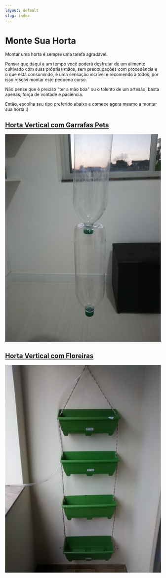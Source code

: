 ```yaml
---
layout: default
slug: index
---
```


<div class="jumbotron">
	<div class="container">
        <h1 class="display-3">Monte Sua Horta</h1>
		<p>Montar uma horta é sempre uma tarefa agradável.</p>
		<p>Pensar que daqui a um tempo você poderá desfrutar de um alimento cultivado com suas próprias mãos, sem preocupações com procedência e o que está consumindo, é uma sensação incrível e recomendo a todos, por isso resolvi montar este pequeno curso.</p>
		<p>Não pense que é preciso "ter a mão boa" ou o talento de um artesão, basta apenas, força de vontade e paciência.</p>
		<p>Então, escolha seu tipo preferido abaixo e comece agora mesmo a montar sua horta :)</p>
	</div>
</div>

<div class="row">
	<div class="col-md-6">
		<h2><a href="/vertical-pet/">Horta Vertical com Garrafas Pets</a></h2>
		<a href="/vertical-pet/"><img src="/assets/img/pet/018.jpg" alt="Vertical com garrafas pets" class="img-responsive thumbnail"></a>
	</div>
	<div class="col-md-6">
		<h2><a href="/vertical-floreira/">Horta Vertical com Floreiras</a></h2>
		<a href="/vertical-floreira/"><img src="/assets/img/vertical/016.jpg" alt="Vertical com garrafas pets" class="img-responsive thumbnail"></a>
	</div>
</div>
